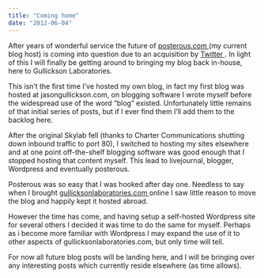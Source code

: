 ```yaml
---
title: "Coming home"
date: "2012-06-04"
---
```


<div class="content">
<p>After years of wonderful service the future of <a href="http://jasongullickson.posterous.com" target="_blank"> posterous.com
</a> (my current blog host) is coming into
question due to an acquisition by <a href="http://twitter.com" target="_blank"> Twitter </a> . In light
of this I will finally be getting around to bringing my blog back in-house,
here to Gullickson Laboratories.</p>
<p>This isn’t the first time I’ve hosted my own blog, in fact my first blog was
hosted at jasongullickson.com, on blogging software I wrote myself before the
widespread use of the word “blog” existed. Unfortunately little remains of
that initial series of posts, but if I ever find them I’ll add them to the
backlog here.</p>
<p>After the original Skylab fell (thanks to Charter Communications shutting down
inbound traffic to port 80), I switched to hosting my sites elsewhere and at
one point off-the-shelf blogging software was good enough that I stopped
hosting that content myself. This lead to livejournal, blogger, Wordpress and
eventually posterous.</p>
<p>Posterous was so easy that I was hooked after day one. Needless to say when I
brought <a href="http://www.gullicksonlaboratories.com" target="_blank"> gullicksonlaboratories.com </a>
online I saw little reason to move the blog and happily kept it hosted abroad.</p>
<p>However the time has come, and having setup a self-hosted Wordpress site for
several others I decided it was time to do the same for myself. Perhaps as i
become more familiar with Wordpress I may expand the use of it to other
aspects of gullicksonlaboratories.com, but only time will tell.</p>
<p>For now all future blog posts will be landing here, and I will be bringing
over any interesting posts which currently reside elsewhere (as time allows).</p>
</div>
